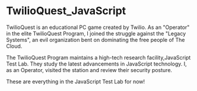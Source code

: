 # TwilioQuest_JavaScript


TwilioQuest is an educational PC game created by Twilio. As an "Operator" in the elite TwilioQuest Program, I joined the struggle against the "Legacy Systems", an evil organization bent on dominating the free people of The Cloud. 

The TwilioQuest Program maintains a high-tech research facility,JavaScript Test Lab. They study the latest advancements in JavaScript technology. I, as an Operator, visited the station and review their security posture.


These are everything in the JavaScript Test Lab for now!
